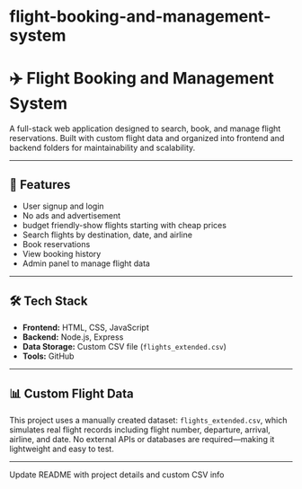 # flight-booking-and-management-system
# ✈️ Flight Booking and Management System

A full-stack web application designed to search, book, and manage flight reservations. Built with custom flight data and organized into frontend and backend folders for maintainability and scalability.

---

## 🚀 Features
- User signup and login
- No ads and advertisement
- budget friendly-show flights starting with cheap prices
- Search flights by destination, date, and airline
- Book reservations
- View booking history
- Admin panel to manage flight data

---

## 🛠️ Tech Stack
- **Frontend:** HTML, CSS, JavaScript
- **Backend:** Node.js, Express
- **Data Storage:** Custom CSV file (`flights_extended.csv`)
- **Tools:** GitHub

---

## 📊 Custom Flight Data
This project uses a manually created dataset: `flights_extended.csv`, which simulates real flight records including flight number, departure, arrival, airline, and date. No external APIs or databases are required—making it lightweight and easy to test.

---
Update README with project details and custom CSV info


